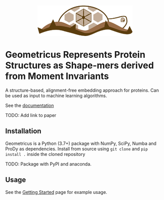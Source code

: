 <p align="center"><img src="geometricus_logo.png" width="300" title="Geometricus Logo"></p>

# Geometricus Represents Protein Structures as Shape-mers derived from Moment Invariants

A structure-based, alignment-free embedding approach for proteins. Can be used as input to machine learning algorithms.

See the [documentation](https://turtletools.github.io/geometricus/)

TODO: Add link to paper

## Installation
Geometricus is a Python (3.7+) package with NumPy, SciPy, Numba and ProDy as dependencies. Install from source using `git clone` and `pip install .` inside the cloned repository

TODO: Package with PyPI and anaconda.

## Usage
See the [Getting Started](https://turtletools.github.io/geometricus/getting_started) page for example usage.
